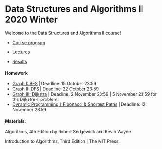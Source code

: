 # Data Structures and Algorithms II 2020 Winter

Welcome to the Data Structures and Algorithms II course! 


- [Course program](/program.md)

- [Lectures](/lectures)

- [Results](https://docs.google.com/spreadsheets/d/1lDjnlp9lh2LIIPe5bN8VlJFq3D0iRD-KEnpILHKHB6s/edit#gid=0)

#### Homework
- [Graph I: BFS](https://contest.yandex.ru/contest/20793/standings) | Deadline: 15 October 23:59
- [Graph II: DFS](https://contest.yandex.ru/contest/21057/standings/)  | Deadline: 22 October 23:59
- [Graph III: Dijkstra](https://contest.yandex.ru/contest/21550/standings)  | Deadline: 2 November 23:59 | 5 November 23:59 for the Dijkstra-II problem
- [Dynamic Programming I: Fibonacci & Shortest Paths](/homework/dynamic-programming-I/homework-IV.pdf)  | Deadline: 12 November 23:59
#### Materials:

Algorithms, 4th Edition by Robert Sedgewick and Kevin Wayne

Introduction to Algorithms, Third Edition | The MIT Press
